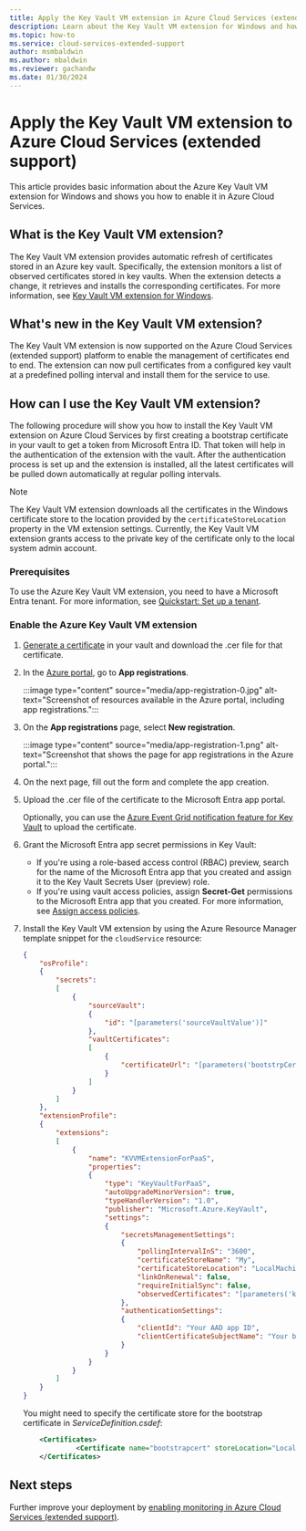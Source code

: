 ```yaml
---
title: Apply the Key Vault VM extension in Azure Cloud Services (extended support) 
description: Learn about the Key Vault VM extension for Windows and how to enable it in Azure Cloud Services.
ms.topic: how-to
ms.service: cloud-services-extended-support
author: msmbaldwin
ms.author: mbaldwin
ms.reviewer: gachandw
ms.date: 01/30/2024
---
```


# Apply the Key Vault VM extension to Azure Cloud Services (extended support)

This article provides basic information about the Azure Key Vault VM extension for Windows and shows you how to enable it in Azure Cloud Services.

## What is the Key Vault VM extension?
The Key Vault VM extension provides automatic refresh of certificates stored in an Azure key vault. Specifically, the extension monitors a list of observed certificates stored in key vaults. When the extension detects a change, it retrieves and installs the corresponding certificates. For more information, see [Key Vault VM extension for Windows](../virtual-machines/extensions/key-vault-windows.md).

## What's new in the Key Vault VM extension?
The Key Vault VM extension is now supported on the Azure Cloud Services (extended support) platform to enable the management of certificates end to end. The extension can now pull certificates from a configured key vault at a predefined polling interval and install them for the service to use. 

## How can I use the Key Vault VM extension?
The following procedure will show you how to install the Key Vault VM extension on Azure Cloud Services by first creating a bootstrap certificate in your vault to get a token from Microsoft Entra ID. That token will help in the authentication of the extension with the vault. After the authentication process is set up and the extension is installed, all the latest certificates will be pulled down automatically at regular polling intervals. 

> [!NOTE]
> The Key Vault VM extension downloads all the certificates in the Windows certificate store to the location provided by the `certificateStoreLocation` property in the VM extension settings. Currently, the Key Vault VM extension grants access to the private key of the certificate only to the local system admin account. 


### Prerequisites 
To use the Azure Key Vault VM extension, you need to have a Microsoft Entra tenant. For more information, see [Quickstart: Set up a tenant](../active-directory/develop/quickstart-create-new-tenant.md).

### Enable the Azure Key Vault VM extension

1. [Generate a certificate](../key-vault/certificates/create-certificate-signing-request.md) in your vault and download the .cer file for that certificate.

2. In the [Azure portal](https://portal.azure.com), go to **App registrations**.
    
    :::image type="content" source="media/app-registration-0.jpg" alt-text="Screenshot of resources available in the Azure portal, including app registrations.":::
    

3. On the **App registrations** page, select **New registration**.
    
    :::image type="content" source="media/app-registration-1.png" alt-text="Screenshot that shows the page for app registrations in the Azure portal.":::

4. On the next page, fill out the form and complete the app creation.

5. Upload the .cer file of the certificate to the Microsoft Entra app portal.

   Optionally, you can use the [Azure Event Grid notification feature for Key Vault](https://azure.microsoft.com/updates/azure-key-vault-event-grid-integration-is-now-available/) to upload the certificate.  

6. Grant the Microsoft Entra app secret permissions in Key Vault:
   
    - If you're using a role-based access control (RBAC) preview, search for the name of the Microsoft Entra app that you created and assign it to the Key Vault Secrets User (preview) role.
    - If you're using vault access policies, assign **Secret-Get** permissions to the Microsoft Entra app that you created. For more information, see [Assign access policies](../key-vault/general/assign-access-policy-portal.md).

7. Install the Key Vault VM extension by using the Azure Resource Manager template snippet for the `cloudService` resource:

    ```json
    {
        "osProfile":
        {
            "secrets":
            [
                {
                    "sourceVault":
                    {
                        "id": "[parameters('sourceVaultValue')]"
                    },
                    "vaultCertificates":
                    [
                        {
                            "certificateUrl": "[parameters('bootstrpCertificateUrlValue')]"
                        }
                    ]
                }
            ]
        },
        "extensionProfile":
        {
            "extensions":
            [
                {
                    "name": "KVVMExtensionForPaaS",
                    "properties":
                    {
                        "type": "KeyVaultForPaaS",
                        "autoUpgradeMinorVersion": true,
                        "typeHandlerVersion": "1.0",
                        "publisher": "Microsoft.Azure.KeyVault",
                        "settings":
                        {
                            "secretsManagementSettings":
                            {
                                "pollingIntervalInS": "3600",
                                "certificateStoreName": "My",
                                "certificateStoreLocation": "LocalMachine",
                                "linkOnRenewal": false,
                                "requireInitialSync": false,
                                "observedCertificates": "[parameters('keyVaultObservedCertificates']"
                            },
                            "authenticationSettings":
                            {
                                "clientId": "Your AAD app ID",
                                "clientCertificateSubjectName": "Your boot strap certificate subject name [Do not include the 'CN=' in the subject name]"
                            }
                        }
                    }
                }
            ]
        }
    }
    ```
    You might need to specify the certificate store for the bootstrap certificate in *ServiceDefinition.csdef*:
    
    ```xml
        <Certificates>
                 <Certificate name="bootstrapcert" storeLocation="LocalMachine" storeName="My" />
        </Certificates> 
    ```

## Next steps
Further improve your deployment by [enabling monitoring in Azure Cloud Services (extended support)](enable-alerts.md).
